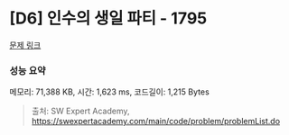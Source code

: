 # [D6] 인수의 생일 파티 - 1795 

[문제 링크](https://swexpertacademy.com/main/code/problem/problemDetail.do?contestProbId=AV4xuqCqBeUDFAUx) 

### 성능 요약

메모리: 71,388 KB, 시간: 1,623 ms, 코드길이: 1,215 Bytes



> 출처: SW Expert Academy, https://swexpertacademy.com/main/code/problem/problemList.do